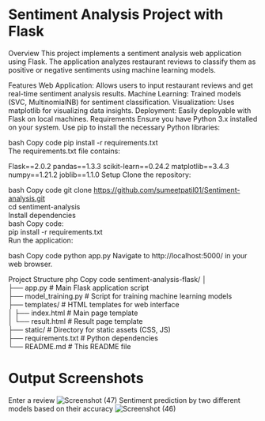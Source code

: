 # Sentiment Analysis Project with Flask
Overview
This project implements a sentiment analysis web application using Flask. The application analyzes restaurant reviews to classify them as positive or negative sentiments using machine learning models.

Features
Web Application: Allows users to input restaurant reviews and get real-time sentiment analysis results.
Machine Learning: Trained models (SVC, MultinomialNB) for sentiment classification.
Visualization: Uses matplotlib for visualizing data insights.
Deployment: Easily deployable with Flask on local machines.
Requirements
Ensure you have Python 3.x installed on your system. Use pip to install the necessary Python libraries:

bash
Copy code
pip install -r requirements.txt                                                                                                
The requirements.txt file contains:

Flask==2.0.2
pandas==1.3.3
scikit-learn==0.24.2
matplotlib==3.4.3
numpy==1.21.2
joblib==1.1.0
Setup
Clone the repository:

bash
Copy code
git clone https://github.com/sumeetpatil01/Sentiment-analysis.git                                                                                                 
cd sentiment-analysis                                                                                                                  
Install dependencies                                                                                                                                                                            
                                                                                                                                                     bash
Copy code:                                                                                                                                     
pip install -r requirements.txt                                                                                                                                  
Run the application:

bash
Copy code
python app.py
Navigate to http://localhost:5000/ in your web browser.

Project Structure
php
Copy code
sentiment-analysis-flask/
│                                                                                                                                                
├── app.py            # Main Flask application script                                                                                                
├── model_training.py # Script for training machine learning models                                                                                   
├── templates/        # HTML templates for web interface                                                                                                
│   ├── index.html    # Main page template                                                                                                            
│   └── result.html   # Result page template                                                                                                           
├── static/           # Directory for static assets (CSS, JS)                                                                                         
├── requirements.txt  # Python dependencies                                                                                                            
└── README.md         # This README file         
# Output Screenshots                                                                                                                                 
Enter a review
![Screenshot (47)](https://github.com/user-attachments/assets/3e02759e-4462-41fe-b8d1-3b88ce35c722)
Sentiment prediction by two different models based on their accuracy
![Screenshot (46)](https://github.com/user-attachments/assets/96600618-44cb-4275-ae60-67e08cab14dd)






